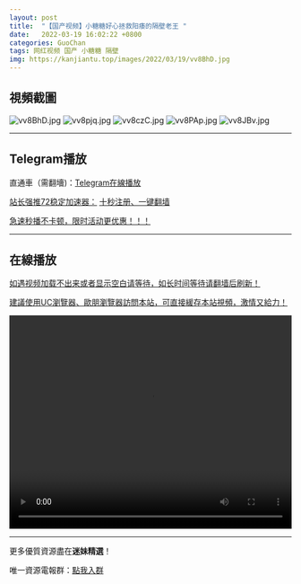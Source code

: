 ```yaml
---
layout: post
title:  "【国产视频】小糖糖好心拯救阳痿的隔壁老王 "
date:   2022-03-19 16:02:22 +0800
categories: GuoChan
tags: 网红视频 国产 小糖糖 隔壁
img: https://kanjiantu.top/images/2022/03/19/vv8BhD.jpg
---
```



## 視頻截圖

![vv8BhD.jpg](https://kanjiantu.top/images/2022/03/19/vv8BhD.jpg)
![vv8pjq.jpg](https://kanjiantu.top/images/2022/03/19/vv8pjq.jpg)
![vv8czC.jpg](https://kanjiantu.top/images/2022/03/19/vv8czC.jpg)
![vv8PAp.jpg](https://kanjiantu.top/images/2022/03/19/vv8PAp.jpg)
![vv8JBv.jpg](https://kanjiantu.top/images/2022/03/19/vv8JBv.jpg)

* * *
## Telegram播放

直通車（需翻墻)：[Telegram在線播放](https://t.me/mimeijingxuan/243)

<u>站长强推72稳定加速器：</u> [十秒注册、一键翻墙](https://www.mimei.blog/skip/vpn.html)


<u>急速秒播不卡顿，限时活动更优惠！！！</u>
* * *
## 在線播放
<u>如遇视频加载不出来或者显示空白请等待，如长时间等待请翻墙后刷新！</u>

<u>建議使用UC瀏覽器、歐朋瀏覽器訪問本站，可直接緩存本站視頻，激情又給力！</u>
<center><video src="https://cdn.publer.io/uploads/videos/6245b020db279776cfbeed59/6117a8fa345ffcec461bff005a320011.mp4" width="100%" height="380px" controls="controls"></video></center>

* * *
更多優質資源盡在**迷妹精選**！

唯一資源電報群：[點我入群](https://t.me/mimeijingxuan)


